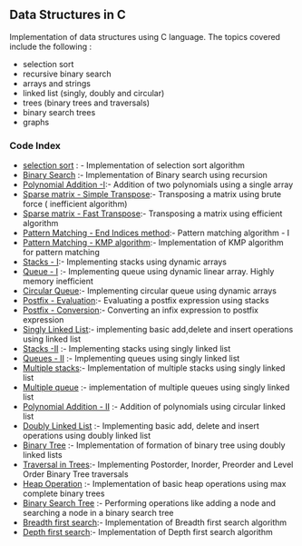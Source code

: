 ## Data Structures in C
Implementation of data structures using C language. The topics covered include the following :
*  selection sort
*  recursive binary search
*  arrays and strings
*  linked list (singly, doubly and circular)
*  trees (binary trees and traversals)
*  binary search trees
*  graphs

### Code Index

* [selection sort](https://github.com/SalientPharaoh/Basic_Data_Structures/blob/main/selectionsort.c) : - Implementation of selection sort algorithm
* [Binary Search](https://github.com/SalientPharaoh/Basic_Data_Structures/blob/main/binarysearch.c) :- Implementation of Binary search using recursion
* [Polynomial Addition -I](https://github.com/SalientPharaoh/Basic_Data_Structures/blob/main/polynomial_addition_1.c):- Addition of two polynomials using a single array
* [Sparse matrix - Simple Transpose](https://github.com/SalientPharaoh/Basic_Data_Structures/blob/main/simple_transpose.c):- Transposing a matrix using brute force ( inefficient algorithm)
* [Sparse matrix - Fast Transpose](https://github.com/SalientPharaoh/Basic_Data_Structures/blob/main/fast_transpose.c):- Transposing a matrix using efficient algorithm
* [Pattern Matching - End Indices method](https://github.com/SalientPharaoh/Basic_Data_Structures/blob/main/end_indices_algo.c):- Pattern matching algorithm - I
* [Pattern Matching - KMP algorithm](https://github.com/SalientPharaoh/Basic_Data_Structures/blob/main/kmp_algorithm.c):- Implementation of KMP algorithm for pattern matching
* [Stacks - I](https://github.com/SalientPharaoh/Basic_Data_Structures/blob/main/stack_1.c):- Implementing stacks using dynamic arrays
* [Queue - I](https://github.com/SalientPharaoh/Basic_Data_Structures/blob/main/queue_1.c) :- Implementing queue using dynamic linear array. Highly memory inefficient
* [Circular Queue](https://github.com/SalientPharaoh/Basic_Data_Structures/blob/main/circularqueue.c):- Implementing circular queue using dynamic arrays
* [Postfix - Evaluation](https://github.com/SalientPharaoh/Basic_Data_Structures/blob/main/postfixevaluation.c):- Evaluating a postfix expression using stacks
* [Postfix - Conversion](https://github.com/SalientPharaoh/Basic_Data_Structures/blob/main/infixtopostfix.c):- Converting an infix expression to postfix expression
* [Singly Linked List](https://github.com/SalientPharaoh/Basic_Data_Structures/blob/main/singlylinkedlist_1.c):- implementing basic add,delete and insert operations using linked list
* [Stacks -II](https://github.com/SalientPharaoh/Basic_Data_Structures/blob/main/stack_2.c) :- Implementing stacks using singly linked list
* [Queues - II]() :- Implementing queues using singly linked list
* [Multiple stacks]():- Implementation of multiple stacks using singly linked list
* [Multiple queue]() :- implementation of multiple queues using singly linked list
* [Polynomial Addition - II]() :- Addition of polynomials using circular linked list
* [Doubly Linked List]() :- Implementing basic add, delete and insert operations using doubly linked list
* [Binary Tree]() :- Implementation of formation of binary tree using doubly linked lists
* [Traversal in Trees]():- Implementing Postorder, Inorder, Preorder and Level Order Binary Tree traversals
* [Heap Operation]() :- Implementation of basic heap operations using max complete binary trees
* [Binary Search Tree]() :- Performing operations like adding a node and searching a node in a binary search tree
* [Breadth first search]():- Implementation of Breadth first search algorithm
* [Depth first search]():- Implementation of Depth first search algorithm
